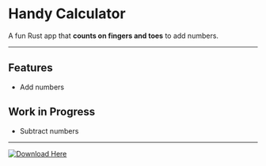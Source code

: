 # Handy Calculator

A fun Rust app that **counts on fingers and toes** to add numbers.

---

## Features

- Add numbers

## Work in Progress

- Subtract numbers


---

[![Download Here](https://img.shields.io/badge/Download%20Here-v1.0.1-blue?style=for-the-badge)](https://github.com/liamchrstn/Handy-Calculator/releases/tag/v1.0.1)
